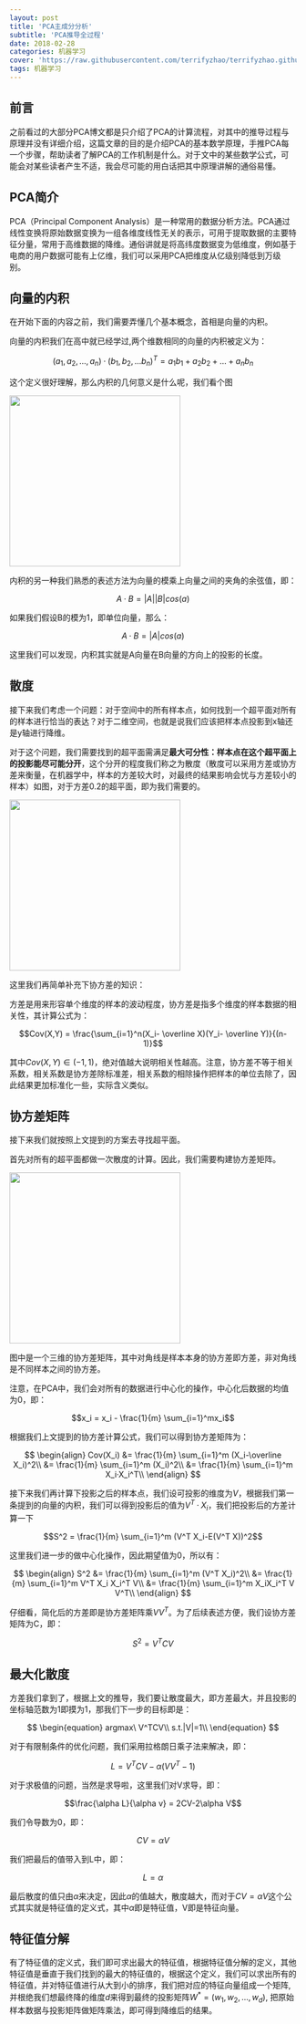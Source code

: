 ```yaml
---
layout: post
title: 'PCA主成分分析'
subtitle: 'PCA推导全过程'
date: 2018-02-28
categories: 机器学习
cover: 'https://raw.githubusercontent.com/terrifyzhao/terrifyzhao.github.io/master/assets/img/2018-02-28-%E5%86%B3%E7%AD%96%E6%A0%91/cover.jpeg'
tags: 机器学习
---
```


## 前言

之前看过的大部分PCA博文都是只介绍了PCA的计算流程，对其中的推导过程与原理并没有详细介绍，这篇文章的目的是介绍PCA的基本数学原理，手推PCA每一个步骤，帮助读者了解PCA的工作机制是什么。对于文中的某些数学公式，可能会对某些读者产生不适，我会尽可能的用白话把其中原理讲解的通俗易懂。

## PCA简介

PCA（Principal Component Analysis）是一种常用的数据分析方法。PCA通过线性变换将原始数据变换为一组各维度线性无关的表示，可用于提取数据的主要特征分量，常用于高维数据的降维。通俗讲就是将高纬度数据变为低维度，例如基于电商的用户数据可能有上亿维，我们可以采用PCA把维度从亿级别降低到万级别。

## 向量的内积

在开始下面的内容之前，我们需要弄懂几个基本概念，首相是向量的内积。

向量的内积我们在高中就已经学过,两个维数相同的向量的内积被定义为：

$$(a_1,a_2,...,a_n)·(b_1,b_2,...b_n)^T = a_1b_1+a_2b_2+...+a_nb_n$$

这个定义很好理解，那么内积的几何意义是什么呢，我们看个图

<img src='https://raw.githubusercontent.com/terrifyzhao/terrifyzhao.github.io/master/assets/img/2018-06-15-PCA%E4%B8%BB%E6%88%90%E5%88%86%E5%88%86%E6%9E%90/pca1.jpg' width=300>

内积的另一种我们熟悉的表述方法为向量的模乘上向量之间的夹角的余弦值，即：

$$A·B=|A||B|cos(a)$$

如果我们假设B的模为1，即单位向量，那么：

$$A·B=|A|cos(a)$$

这里我们可以发现，内积其实就是A向量在B向量的方向上的投影的长度。

## 散度

接下来我们考虑一个问题：对于空间中的所有样本点，如何找到一个超平面对所有的样本进行恰当的表达？对于二维空间，也就是说我们应该把样本点投影到x轴还是y轴进行降维。

对于这个问题，我们需要找到的超平面需满足**最大可分性：样本点在这个超平面上的投影能尽可能分开**，这个分开的程度我们称之为散度（散度可以采用方差或协方差来衡量，在机器学中，样本的方差较大时，对最终的结果影响会忧与方差较小的样本）如图，对于方差0.2的超平面，即为我们需要的。


<img src='https://raw.githubusercontent.com/terrifyzhao/terrifyzhao.github.io/master/assets/img/2018-06-15-PCA%E4%B8%BB%E6%88%90%E5%88%86%E5%88%86%E6%9E%90/pca2.png' width=300>


这里我们再简单补充下协方差的知识：

方差是用来形容单个维度的样本的波动程度，协方差是指多个维度的样本数据的相关性，其计算公式为：

$$Cov(X,Y) = \frac{\sum_{i=1}^n(X_i- \overline X)(Y_i- \overline Y)}{(n-1)}$$


其中$Cov(X,Y)\in (-1,1)$，绝对值越大说明相关性越高。注意，协方差不等于相关系数，相关系数是协方差除标准差，相关系数的相除操作把样本的单位去除了，因此结果更加标准化一些，实际含义类似。

## 协方差矩阵

接下来我们就按照上文提到的方案去寻找超平面。

首先对所有的超平面都做一次散度的计算。因此，我们需要构建协方差矩阵。

<img src='https://raw.githubusercontent.com/terrifyzhao/terrifyzhao.github.io/master/assets/img/2018-06-15-PCA%E4%B8%BB%E6%88%90%E5%88%86%E5%88%86%E6%9E%90/pca3.jpg' width=300>

图中是一个三维的协方差矩阵，其中对角线是样本本身的协方差即方差，非对角线是不同样本之间的协方差。

注意，在PCA中，我们会对所有的数据进行中心化的操作，中心化后数据的均值为0，即：

$$x_i = x_i - \frac{1}{m} \sum_{i=1}^mx_i$$

根据我们上文提到的协方差计算公式，我们可以得到协方差矩阵为：

$$
\begin{align}
Cov(X_i) &= \frac{1}{m} \sum_{i=1}^m (X_i-\overline X_i)^2\\
&= \frac{1}{m} \sum_{i=1}^m (X_i)^2\\
&= \frac{1}{m} \sum_{i=1}^m X_i·X_i^T\\
\end{align}
$$

接下来我们再计算下投影之后的样本点，我们设可投影的维度为$V$，根据我们第一条提到的向量的内积，我们可以得到投影后的值为$V^T ·X_i$，我们把投影后的方差计算一下

$$S^2 = \frac{1}{m} \sum_{i=1}^m (V^T X_i-E(V^T X))^2$$

这里我们进一步的做中心化操作，因此期望值为0，所以有：

$$
\begin{align}
S^2 &= \frac{1}{m} \sum_{i=1}^m (V^T X_i)^2\\
&= \frac{1}{m} \sum_{i=1}^m V^T X_i X_i^T V\\
&= \frac{1}{m} \sum_{i=1}^m X_iX_i^T V V^T\\
\end{align}
$$

仔细看，简化后的方差即是协方差矩阵乘$V V^T$。为了后续表述方便，我们设协方差矩阵为C，即：

$$S^2 = V^TCV$$
    

## 最大化散度

方差我们拿到了，根据上文的推导，我们要让散度最大，即方差最大，并且投影的坐标轴范数为1即摸为1，那我们下一步的目标即是：

$$
\begin{equation}
argmax\ V^TCV\\
s.t.|V|=1\\
\end{equation}
$$

对于有限制条件的优化问题，我们采用拉格朗日乘子法来解决，即：

$$L = V^TCV -\alpha(VV^T-1)$$

对于求极值的问题，当然是求导啦，这里我们对V求导，即：

$$\frac{\alpha L}{\alpha v} = 2CV-2\alpha V$$

我们令导数为0，即：

$$CV = \alpha V$$

我们把最后的值带入到L中，即：

$$L = \alpha$$

最后散度的值只由$\alpha$来决定，因此$\alpha$的值越大，散度越大，而对于$CV = \alpha V$这个公式其实就是特征值的定义式，其中$\alpha$即是特征值，V即是特征向量。

## 特征值分解

有了特征值的定义式，我们即可求出最大的特征值，根据特征值分解的定义，其他特征值是垂直于我们找到的最大的特征值的，根据这个定义，我们可以求出所有的特征值，并对特征值进行从大到小的排序，我们把对应的特征向量组成一个矩阵,并根绝我们想最终降的维度$d$来得到最终的投影矩阵$W^* = (w_1,w_2,...,w_d)$,
把原始样本数据与投影矩阵做矩阵乘法，即可得到降维后的结果。



